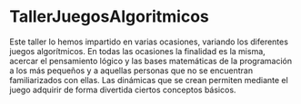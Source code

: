 # TallerJuegosAlgoritmicos
Este taller lo hemos impartido en varias ocasiones, variando los diferentes juegos algorítmicos. En todas las ocasiones la finalidad es la misma, acercar el pensamiento lógico y las bases matemáticas de la programación a los más pequeños y a aquellas personas que no se encuentran familiarizados con ellas. Las dinámicas que se crean permiten mediante el juego adquirir de forma divertida ciertos conceptos básicos.
